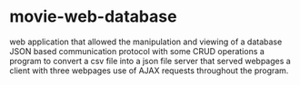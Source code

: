 # movie-web-database
web application that allowed the manipulation and viewing of a database
JSON based communication protocol with some CRUD operations
a program to convert a csv file into a json file
server that served webpages
a client with three webpages
use of AJAX requests throughout the program.

